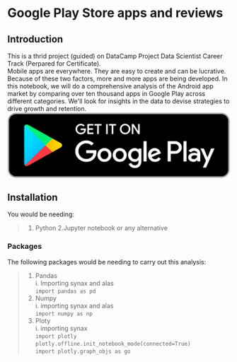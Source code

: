 # Google Play Store apps and reviews

## Introduction
This is a thrid project (guided) on DataCamp Project Data Scientist Career Track (Perpared for Certificate).\
Mobile apps are everywhere. They are easy to create and can be lucrative. Because of these two factors, more and more apps are being developed. In this notebook, we will do a comprehensive analysis of the Android app market by comparing over ten thousand apps in Google Play across different categories. We'll look for insights in the data to devise strategies to drive growth and retention.
![Google Play logo](google_play_store.png)

## Installation
You would be needing:
> 1. Python 
> 2.Jupyter notebook or any alternative

### Packages
The following packages would be needing to carry out this analysis:
> 1. Pandas\
    i. Importing synax and alas  
`import pandas as pd`
> 2. Numpy\
    i. importing synax and alas  
    `import numpy as np`
> 3. Ploty \
    i. importing synax  
`import plotly`  
`plotly.offline.init_notebook_mode(connected=True)`  
`import plotly.graph_objs as go`    